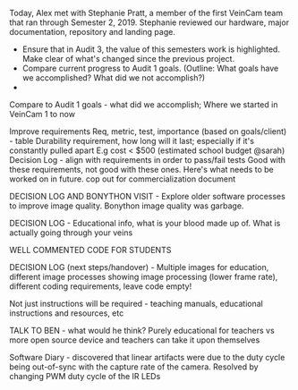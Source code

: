 Today, Alex met with Stephanie Pratt, a member of the first VeinCam team that ran through Semester 2, 2019. Stephanie reviewed our hardware, major documentation, repository and landing page.

- Ensure that in Audit 3, the value of this semesters work is highlighted. Make clear of what's changed since the previous project.
- Compare current progress to Audit 1 goals. (Outline: What goals have we accomplished? What did we not accomplish?)
-  

Compare to Audit 1 goals - what did we accomplish; Where we started in VeinCam 1 to now



Improve requirements 
Req, metric, test, importance (based on goals/client) - table
Durability requirement, how long will it last; especially if it's constantly pulled apart
E.g cost < $500 (estimated school budget @sarah)
Decision Log - align with requirements in order to pass/fail tests
Good with these requirements, not good with these ones. Here's what needs to be worked on in future.
cop out for commercialization document

DECISION LOG AND BONYTHON VISIT - Explore older software processes to improve image quality. Bonython image quality was garbage.

DECISION LOG - Educational info, what is your blood made up of. What is actually going through your veins

WELL COMMENTED CODE FOR STUDENTS

DECISION LOG (next steps/handover) - Multiple images for education, different image processes showing image processing (lower frame rate), different coding requirements, leave code empty!

Not just instructions will be required - teaching manuals, educational instructions and resources, etc

TALK TO BEN - what would he think? Purely educational for teachers vs more open source device and teachers can take it upon themselves

Software Diary - discovered that linear artifacts were due to the duty cycle being out-of-sync with the capture rate of the camera. Resolved by changing PWM duty cycle of the IR LEDs
